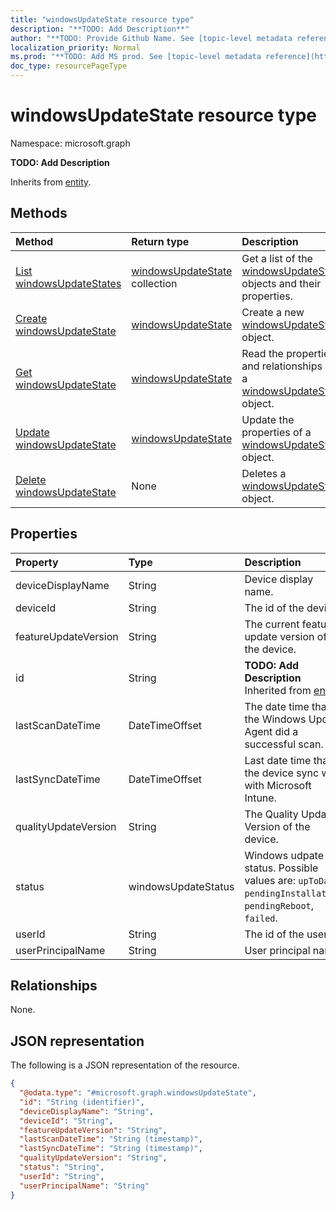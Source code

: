```yaml
---
title: "windowsUpdateState resource type"
description: "**TODO: Add Description**"
author: "**TODO: Provide Github Name. See [topic-level metadata reference](https://msgo.azurewebsites.net/add/document/guidelines/metadata.html#topic-level-metadata)**"
localization_priority: Normal
ms.prod: "**TODO: Add MS prod. See [topic-level metadata reference](https://msgo.azurewebsites.net/add/document/guidelines/metadata.html#topic-level-metadata)**"
doc_type: resourcePageType
---
```


# windowsUpdateState resource type

Namespace: microsoft.graph



**TODO: Add Description**


Inherits from [entity](../resources/entity.md).

## Methods
|Method|Return type|Description|
|:---|:---|:---|
|[List windowsUpdateStates](../api/windowsupdatestate-list.md)|[windowsUpdateState](../resources/windowsupdatestate.md) collection|Get a list of the [windowsUpdateState](../resources/windowsupdatestate.md) objects and their properties.|
|[Create windowsUpdateState](../api/windowsupdatestate-create.md)|[windowsUpdateState](../resources/windowsupdatestate.md)|Create a new [windowsUpdateState](../resources/windowsupdatestate.md) object.|
|[Get windowsUpdateState](../api/windowsupdatestate-get.md)|[windowsUpdateState](../resources/windowsupdatestate.md)|Read the properties and relationships of a [windowsUpdateState](../resources/windowsupdatestate.md) object.|
|[Update windowsUpdateState](../api/windowsupdatestate-update.md)|[windowsUpdateState](../resources/windowsupdatestate.md)|Update the properties of a [windowsUpdateState](../resources/windowsupdatestate.md) object.|
|[Delete windowsUpdateState](../api/windowsupdatestate-delete.md)|None|Deletes a [windowsUpdateState](../resources/windowsupdatestate.md) object.|

## Properties
|Property|Type|Description|
|:---|:---|:---|
|deviceDisplayName|String|Device display name.|
|deviceId|String|The id of the device.|
|featureUpdateVersion|String|The current feature update version of the device.|
|id|String|**TODO: Add Description** Inherited from [entity](../resources/entity.md)|
|lastScanDateTime|DateTimeOffset|The date time that the Windows Update Agent did a successful scan.|
|lastSyncDateTime|DateTimeOffset|Last date time that the device sync with with Microsoft Intune.|
|qualityUpdateVersion|String|The Quality Update Version of the device.|
|status|windowsUpdateStatus|Windows udpate status. Possible values are: `upToDate`, `pendingInstallation`, `pendingReboot`, `failed`.|
|userId|String|The id of the user.|
|userPrincipalName|String|User principal name.|

## Relationships
None.

## JSON representation
The following is a JSON representation of the resource.
<!-- {
  "blockType": "resource",
  "keyProperty": "id",
  "@odata.type": "microsoft.graph.windowsUpdateState",
  "baseType": "microsoft.graph.entity",
  "openType": false
}
-->
``` json
{
  "@odata.type": "#microsoft.graph.windowsUpdateState",
  "id": "String (identifier)",
  "deviceDisplayName": "String",
  "deviceId": "String",
  "featureUpdateVersion": "String",
  "lastScanDateTime": "String (timestamp)",
  "lastSyncDateTime": "String (timestamp)",
  "qualityUpdateVersion": "String",
  "status": "String",
  "userId": "String",
  "userPrincipalName": "String"
}
```

